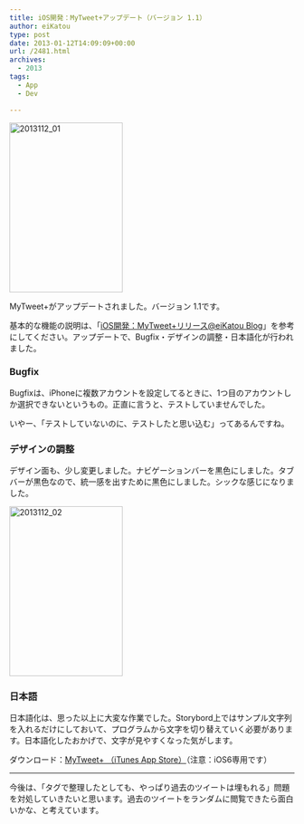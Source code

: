 ```yaml
---
title: iOS開発：MyTweet+アップデート（バージョン 1.1）
author: eiKatou
type: post
date: 2013-01-12T14:09:09+00:00
url: /2481.html
archives:
  - 2013
tags:
  - App
  - Dev

---
```

<img src="/blog/uploads/2013/01/2013112_01-200x300.jpg" alt="2013112_01" width="200" height="300" class="alignnone size-medium wp-image-2482" srcset="/blog/uploads/2013/01/2013112_01-200x300.jpg 200w, /blog/uploads/2013/01/2013112_01.jpg 320w" sizes="(max-width: 200px) 100vw, 200px" />
  
MyTweet+がアップデートされました。バージョン 1.1です。

<!--more-->

基本的な機能の説明は、「[iOS開発：MyTweet+リリース@eiKatou Blog][1]」を参考にしてください。アップデートで、Bugfix・デザインの調整・日本語化が行われました。

### Bugfix

Bugfixは、iPhoneに複数アカウントを設定してるときに、1つ目のアカウントしか選択できないというもの。正直に言うと、テストしていませんでした。
  
いやー、「テストしていないのに、テストしたと思い込む」ってあるんですね。

### デザインの調整

デザイン面も、少し変更しました。ナビゲーションバーを黒色にしました。タブバーが黒色なので、統一感を出すために黒色にしました。シックな感じになりました。
  
<img src="/blog/uploads/2013/01/2013112_02-200x300.jpg" alt="2013112_02" width="200" height="300" class="alignnone size-medium wp-image-2485" srcset="/blog/uploads/2013/01/2013112_02-200x300.jpg 200w, /blog/uploads/2013/01/2013112_02.jpg 320w" sizes="(max-width: 200px) 100vw, 200px" />

### 日本語

日本語化は、思った以上に大変な作業でした。Storybord上ではサンプル文字列を入れるだけにしておいて、プログラムから文字を切り替えていく必要があります。日本語化したおかげで、文字が見やすくなった気がします。

ダウンロード：[MyTweet+ （iTunes App Store）][2]（注意：iOS6専用です）

* * *

今後は、「タグで整理したとしても、やっぱり過去のツイートは埋もれる」問題を対処していきたいと思います。過去のツイートをランダムに閲覧できたら面白いかな、と考えています。

 [1]: http://eikatou.net/blog/2012/12/ios_mytweet_release/
 [2]: https://itunes.apple.com/us/app/mytweet+/id581752631
